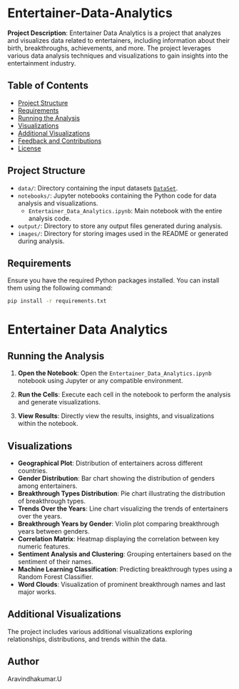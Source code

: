# Entertainer-Data-Analytics

**Project Description**: Entertainer Data Analytics is a project that analyzes and visualizes data related to entertainers, including information about their birth, breakthroughs, achievements, and more. The project leverages various data analysis techniques and visualizations to gain insights into the entertainment industry.

## Table of Contents

- [Project Structure](#project-structure)
- [Requirements](#requirements)
- [Running the Analysis](#running-the-analysis)
- [Visualizations](#visualizations)
- [Additional Visualizations](#additional-visualizations)
- [Feedback and Contributions](#feedback-and-contributions)
- [License](#license)

## Project Structure

- `data/`: Directory containing the input datasets [`DataSet`](https://drive.google.com/file/d/1_XUBj790lVcg86o2KWOuWulRiafBq5iX/view?usp=share_link).
- `notebooks/`: Jupyter notebooks containing the Python code for data analysis and visualizations.
  - `Entertainer_Data_Analytics.ipynb`: Main notebook with the entire analysis code.
- `output/`: Directory to store any output files generated during analysis.
- `images/`: Directory for storing images used in the README or generated during analysis.

## Requirements

Ensure you have the required Python packages installed. You can install them using the following command:

```bash
pip install -r requirements.txt 
```
# Entertainer Data Analytics

## Running the Analysis

1. **Open the Notebook**: Open the `Entertainer_Data_Analytics.ipynb` notebook using Jupyter or any compatible environment.

2. **Run the Cells**: Execute each cell in the notebook to perform the analysis and generate visualizations.

3. **View Results**: Directly view the results, insights, and visualizations within the notebook.

## Visualizations

- **Geographical Plot**: Distribution of entertainers across different countries.
- **Gender Distribution**: Bar chart showing the distribution of genders among entertainers.
- **Breakthrough Types Distribution**: Pie chart illustrating the distribution of breakthrough types.
- **Trends Over the Years**: Line chart visualizing the trends of entertainers over the years.
- **Breakthrough Years by Gender**: Violin plot comparing breakthrough years between genders.
- **Correlation Matrix**: Heatmap displaying the correlation between key numeric features.
- **Sentiment Analysis and Clustering**: Grouping entertainers based on the sentiment of their names.
- **Machine Learning Classification**: Predicting breakthrough types using a Random Forest Classifier.
- **Word Clouds**: Visualization of prominent breakthrough names and last major works.

## Additional Visualizations

The project includes various additional visualizations exploring relationships, distributions, and trends within the data.


## Author
 Aravindhakumar.U


